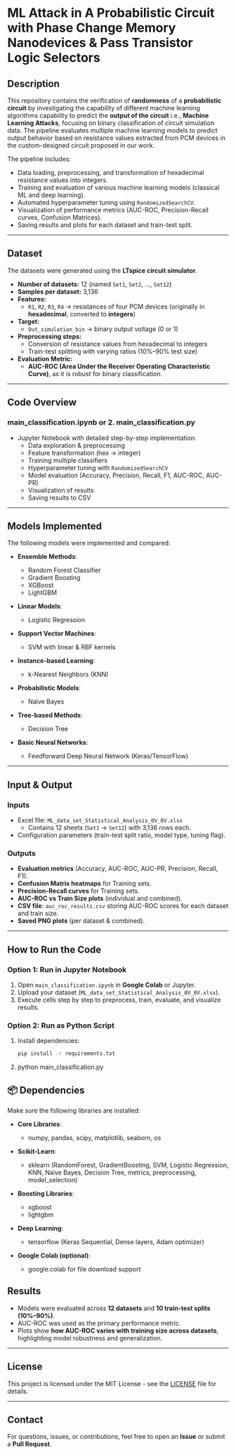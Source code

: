 # ML Attack in A Probabilistic Circuit with Phase Change Memory Nanodevices & Pass Transistor Logic Selectors

## Description
This repository contains the verification of **randomness** of a **probabilistic circuit** by investigating the capability of different machine learning algorithms capability to predict the **output of the circuit** i.e., **Machine Learning Attacks**, focusing on binary classification of circuit simulation data. The pipeline evaluates multiple machine learning models to predict output behavior based on resistance values extracted from PCM devices in the custom-designed circuit proposed in our work.

The pipeline includes:
- Data loading, preprocessing, and transformation of hexadecimal resistance values into integers.  
- Training and evaluation of various machine learning models (classical ML and deep learning).  
- Automated hyperparameter tuning using `RandomizedSearchCV`.  
- Visualization of performance metrics (AUC-ROC, Precision-Recall curves, Confusion Matrices).  
- Saving results and plots for each dataset and train-test split.  

---

## Dataset

The datasets were generated using the **LTspice circuit simulator**.  

- **Number of datasets:** 12 (named `Set1`, `Set2`, …, `Set12`)  
- **Samples per dataset:** 3,136  
- **Features:**  
  - `R1`, `R2`, `R3`, `R4` → resistances of four PCM devices (originally in **hexadecimal**, converted to **integers**)  
- **Target:**  
  - `Out_simulation_bin` → binary output voltage (0 or 1)  
- **Preprocessing steps:**  
  - Conversion of resistance values from hexadecimal to integers  
  - Train-test splitting with varying ratios (10%–90% test size)  
- **Evaluation Metric:**  
  - **AUC-ROC (Area Under the Receiver Operating Characteristic Curve)**, as it is robust for binary classification.  

---

## Code Overview

### **main_classification.ipynb** or **2. main_classification.py**
- Jupyter Notebook with detailed step-by-step implementation:
  - Data exploration & preprocessing
  - Feature transformation (hex → integer)
  - Training multiple classifiers
  - Hyperparameter tuning with `RandomizedSearchCV`
  - Model evaluation (Accuracy, Precision, Recall, F1, AUC-ROC, AUC-PR)
  - Visualization of results
  - Saving results to CSV

---

## Models Implemented
The following models were implemented and compared:  

- **Ensemble Methods**:  
  - Random Forest Classifier  
  - Gradient Boosting  
  - XGBoost 
  - LightGBM  

- **Linear Models**:  
  - Logistic Regression  

- **Support Vector Machines**:  
  - SVM with linear & RBF kernels  

- **Instance-based Learning**:  
  - k-Nearest Neighbors (KNN)  

- **Probabilistic Models**:  
  - Naïve Bayes  

- **Tree-based Methods**:  
  - Decision Tree  

- **Basic Neural Networks**:  
  - Feedforward Deep Neural Network (Keras/TensorFlow)  

---

## Input & Output

### **Inputs**
- Excel file: `ML_data_set_Statistical_Analysis_0V_0V.xlsx`  
  - Contains 12 sheets (`Set1` → `Set12`) with 3,136 rows each.  
- Configuration parameters (train-test split ratio, model type, tuning flag).  

### **Outputs**
- **Evaluation metrics** (Accuracy, AUC-ROC, AUC-PR, Precision, Recall, F1).  
- **Confusion Matrix heatmaps** for Training sets.  
- **Precision-Recall curves** for Training sets.  
- **AUC-ROC vs Train Size plots** (individual and combined).  
- **CSV file**: `auc_roc_results.csv` storing AUC-ROC scores for each dataset and train size.  
- **Saved PNG plots** (per dataset & combined).  

---

## How to Run the Code

### **Option 1: Run in Jupyter Notebook**
1. Open `main_classification.ipynb` in **Google Colab** or Jupyter.  
2. Upload your dataset (`ML_data_set_Statistical_Analysis_0V_0V.xlsx`).  
3. Execute cells step by step to preprocess, train, evaluate, and visualize results.  

### **Option 2: Run as Python Script**
1. Install dependencies:
   ```sh
   pip install -r requirements.txt
2. python main_classification.py

## 📦 Dependencies

Make sure the following libraries are installed:  

- **Core Libraries**:  
  - numpy, pandas, scipy, matplotlib, seaborn, os  

- **Scikit-Learn**:  
  - sklearn (RandomForest, GradientBoosting, SVM, Logistic Regression, KNN, Naïve Bayes, Decision Tree, metrics, preprocessing, model_selection)  

- **Boosting Libraries**:  
  - xgboost  
  - lightgbm  

- **Deep Learning**:  
  - tensorflow (Keras Sequential, Dense layers, Adam optimizer)  

- **Google Colab (optional)**:  
  - google.colab for file download support  

## Results
- Models were evaluated across **12 datasets** and **10 train-test splits (10%–90%)**.  
- AUC-ROC was used as the primary performance metric.  
- Plots show **how AUC-ROC varies with training size across datasets**, highlighting model robustness and generalization.  

---

## License
This project is licensed under the MIT License - see the [LICENSE](LICENSE) file for details.  

---

## Contact
For questions, issues, or contributions, feel free to open an **Issue** or submit a **Pull Request**.  
